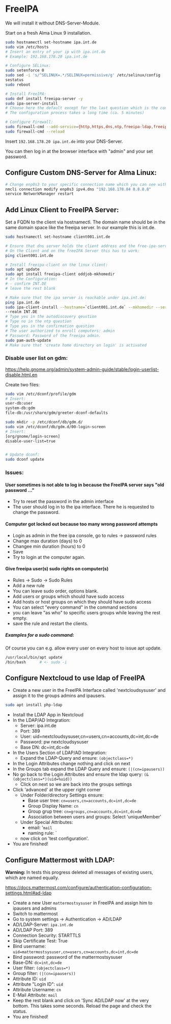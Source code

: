 # FreeIPA

We will install it without DNS-Server-Module.

Start on a fresh Alma Linux 9 installation.

```bash
sudo hostnamectl set-hostname ipa.int.de
sudo vim /etc/hosts
# Insert an entry of your ip with ipa.int.de
# Example: 192.168.178.20 ipa.int.de

# Configure SELinux:
sudo setenforce 0
sudo sed -i 's/^SELINUX=.*/SELINUX=permissive/g' /etc/selinux/config
sestatus
sudo reboot

# Install FreeIPA:
sudo dnf install freeipa-server -y
sudo ipa-server-install
# Choose here the default except for the last question which is the confirmation. Choose yes here.
# The configuration process takes a long time (ca. 5 minutes)

# Configure Firewall:
sudo firewall-cmd --add-service={http,https,dns,ntp,freeipa-ldap,freeipa-ldaps} --permanent
sudo firewall-cmd --reload
```

Insert `192.168.178.20 ipa.int.de` into your DNS-Server.

You can then log in at the browser interface with "admin" and your set password.

## Configure Custom DNS-Server for Alma Linux:
```bash
# Change enp0s3 to your specific connection name which you can see with 'ip a'
nmcli connection modify enp0s3 ipv4.dns "192.168.178.84 8.8.8.8"
service NetworkManager restart
```

## Add Linux Client to FreeIPA Server:
Set a FQDN to the client via hostnamectl. The domain name should be in the same domain space like the freeipa server. In our example this is int.de.
```bash
sudo hostnamectl set-hostname client001.int.de

# Ensure that dns server holds the client address and the free-ipa-server and the linux client are beware of the client name.
# On the Client and on the freeIPA Server this has to work:
ping client001.int.de

# Install freeipa-client on the linux client:
sudo apt update
sudo apt install freeipa-client oddjob-mkhomedir
# In the Configuration:
# - confirm INT.DE
# leave the rest blank

# Make sure that the ipa server is reachable under ipa.int.de:
ping ipa.int.de
sudo ipa-client-install --hostname=`client001.int.de` --mkhomedir --server=ipa.int.de --domain int.de 
--realm INT.DE
# Type yes in the autodiscovery qeustion
# Type no in the ntp question
# Type yes in the confirmation question
# The user authorized to enroll computers: admin
# Password: Password of the freeipa admin.
sudo pam-auth-update
# Make sure that 'create home directory on login' is activated
```

### Disable user list on gdm:
<https://help.gnome.org/admin/system-admin-guide/stable/login-userlist-disable.html.en>

Create two files:
```bash
sudo vim /etc/dconf/profile/gdm
# Insert:
user-db:user
system-db:gdm
file-db:/usr/share/gdm/greeter-dconf-defaults

sudo mkdir -p /etc/dconf/db/gdm.d/
sudo vim /etc/dconf/db/gdm.d/00-login-screen
# Insert:
[org/gnome/login-screen]
disable-user-list=true


# Update dconf:
sudo dconf update
```

### Issues:

####  User sometimes is not able to log in because the FreeIPA server says "old password ..."
- Try to reset the password in the admin interface
- The user should log in to the ipa interface. There he is requested to change the password.
#### Computer got locked out because too many wrong password attempts
- Login as admin in the free ipa console, go to rules -> password rules
- Change max duration (days) to 0
- Changee min duration (hours) to 0
- Save
- Try to login at the computer again.

#### Give freeipa user(s) sudo rights on computer(s)
- Rules -> Sudo -> Sudo Rules
- Add a new rule
- You can leave sudo order, options blank.
- Add users or groups which should have sudo access
- Add hosts or host groups on which they should have sudo access
- You can select "every command" in the command sections
- you can leave "as who" to specific users groups while leaving the rest empty.
- save the rule and restart the clients.

##### Examples for a sudo command:
Of course you can e.g. allow every user on every host to issue apt update.
```bash
/usr/local/bin/apt update
/bin/bash      # <- sudo -i
```

## Configure Nextcloud to use ldap of FreeIPA
- Create a new user in the FreeIPA Interface called 'nextcloudsysuser' and assign it to the groups admins and ipausers.
```bash
sudo apt install php-ldap
```
- Install the LDAP App in Nextcloud
- In the LDAP/AD Integration:
    - Server: ipa.int.de
    - Port: 389
    - User: uid=nextcloudsysuser,cn=users,cn=accounts,dc=int,dc=de
    - Password: pw nextcloudsysuser
    - Base DN: dc=int,dc=de
- In the Users Section of LDAP/AD Integration:
    - Expand the LDAP-Query and ensure: `(objectclass=*)`
- In the Login Attributes change nothing and click on next
- In the Groups tab expand the LDAP Query and ensure: `(|(cn=ipausers))`
- No go back to the Login Attributes and ensure the ldap query: `(&(objectclass=*)(uid=%uid))`
    - Click on next so we are back into the groups settings
- Click 'advanced' at the upper right corner
    - Under Folder/directory Settings ensure:
        - Base user tree: `cn=users,cn=accounts,dc=int,dc=de`
        - Group Display Name: `cn`
        - Group grup tree: `cn=groups,cn=accounts,dc=int,dc=de`
        - Association between users and groups: Select 'uniqueMember'
    - Under Special Attributes:
        - email: '`mail`
        - naming rule: `
    - now click on 'test configuration'. 
- You are finished!

## Configure Mattermost with LDAP:
**Warning:** In tests this progress deleted all messages of existing users, which are named equally.

<https://docs.mattermost.com/configure/authentication-configuration-settings.html#ad-ldap>

- Create a new User `mattermostsysuser` in FreeIPA and assign him to ipausers and admins
- Switch to mattermost
- Go to system settings -> Authentication -> AD/LDAP
- AD/LDAP-Server: `ipa.int.de`
- AD/LDAP Port: 389
- Connection Security: STARTTLS
- Skip Certificate Test: True
- Bind username: `uid=mattermostsysuser,cn=users,cn=accounts,dc=int,dc=de`
- Bind password: password of the mattermostsysuser
- Base-DN: `dc=int,dc=de`
- User filter: `(objectclass=*)`
- Group filter: `(|(cn=ipausers))`
- Attribute ID: `uid`
- Attribute "Login ID": `uid`
- Attribute Username: `cn`
- E-Mail Attribute: `mail`
- Keep the rest blank and click on 'Sync AD/LDAP now' at the very bottom. This takes some seconds. Reload the page and check the status.
- You are finished!
